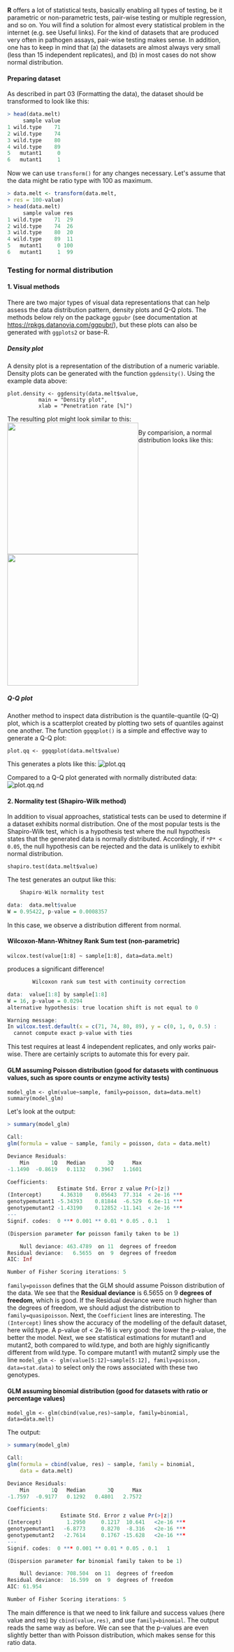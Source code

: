 **R** offers a lot of statistical tests, basically enabling all types of testing, be it parametric or non-parametric tests, pair-wise testing or multiple regression, and so on. You will find a solution for almost every statistical problem in the internet (e.g. see Useful links). For the kind of datasets that are produced very often in pathogen assays, pair-wise testing makes sense. In addition, one has to keep in mind that (a) the datasets are almost always very small (less than 15 independent replicates), and (b) in most cases do not show normal distribution.

#### Preparing dataset
As described in part 03 (Formatting the data), the dataset should be transformed to look like this:
```R
> head(data.melt)
     sample value
1 wild.type    71
2 wild.type    74
3 wild.type    80
4 wild.type    89
5   mutant1     0
6   mutant1     1
```

Now we can use `transform()` for any changes necessary. Let's assume that the data might be ratio type with 100 as maximum. 
```R
> data.melt <- transform(data.melt, 
+ res = 100-value)
> head(data.melt)
     sample value res
1 wild.type    71  29
2 wild.type    74  26
3 wild.type    80  20
4 wild.type    89  11
5   mutant1     0 100
6   mutant1     1  99
```

### Testing for normal distribution

#### 1. Visual methods
There are two major types of visual data representations that can help assess the data distribution pattern, density plots and Q-Q plots. The methods below rely on the package `ggpubr` (see documentation at https://rpkgs.datanovia.com/ggpubr/), but these plots can also be generated with `ggplots2` or base-R. 

##### Density plot
A density plot is a representation of the distribution of a numeric variable. Density plots can be generated with the function `ggdensity()`. Using the example data above:
```
plot.density <- ggdensity(data.melt$value, 
          main = "Density plot",
          xlab = "Penetration rate [%]")
```
The resulting plot might look similar to this:<br>
<img style="float: left;" src="https://github.com/stefankusch/basics.R/blob/master/density_01.png" data-canonical-src="https://github.com/stefankusch/basics.R/blob/master/density_01.png" width="300" height="300" />

By comparision, a normal distribution looks like this:<br>
<img src="https://github.com/stefankusch/basics.R/blob/master/density_02.png" data-canonical-src="https://github.com/stefankusch/basics.R/blob/master/density_02.png" width="300" height="300" />

##### Q-Q plot
Another method to inspect data distribution is the quantile-quantile (Q-Q) plot, which is a scatterplot created by plotting two sets of quantiles against one another. The function `ggqqplot()` is a simple and effective way to generate a Q-Q plot:
```
plot.qq <- ggqqplot(data.melt$value)
```
This generates a plots like this:
![plot.qq](https://github.com/stefankusch/basics.R/blob/master/qq_01.png)

Compared to a Q-Q plot generated with normally distributed data:
![plot.qq.nd](https://github.com/stefankusch/basics.R/blob/master/qq_02.png)

#### 2. Normality test (Shapiro-Wilk method)
In addition to visual approaches, statistical tests can be used to determine if a dataset exhibits normal distribution. One of the most popular tests is the Shapiro-Wilk test, which is a hypothesis test where the null hypothesis states that the generated data is normally distributed. Accordingly, if `*P* < 0.05`, the null hypothesis can be rejected and the data is unlikely to exhibit normal distribution.
```
shapiro.test(data.melt$value)
```
The test generates an output like this:
```R
	Shapiro-Wilk normality test

data:  data.melt$value
W = 0.95422, p-value = 0.0008357
```
In this case, we observe a distribution different from normal.

#### Wilcoxon-Mann-Whitney Rank Sum test (non-parametric)

```
wilcox.test(value[1:8] ~ sample[1:8], data=data.melt)
```
produces a significant difference!
```R
        Wilcoxon rank sum test with continuity correction

data:  value[1:8] by sample[1:8]
W = 16, p-value = 0.0294
alternative hypothesis: true location shift is not equal to 0

Warning message:
In wilcox.test.default(x = c(71, 74, 80, 89), y = c(0, 1, 0, 0.5) :
  cannot compute exact p-value with ties
```
This test requires at least 4 independent replicates, and only works pair-wise. There are certainly scripts to automate this for every pair.

#### GLM assuming Poisson distribution (good for datasets with continuous values, such as spore counts or enzyme activity tests)

```
model_glm <- glm(value~sample, family=poisson, data=data.melt)
summary(model_glm)
```
Let's look at the output:
```R
> summary(model_glm)

Call:
glm(formula = value ~ sample, family = poisson, data = data.melt)

Deviance Residuals: 
    Min       1Q   Median       3Q      Max  
-1.1490  -0.8619   0.1132   0.3967   1.1601  

Coefficients:
                Estimate Std. Error z value Pr(>|z|)    
(Intercept)      4.36310    0.05643  77.314  < 2e-16 ***
genotypemutant1 -5.34393    0.81844  -6.529  6.6e-11 ***
genotypemutant2 -1.43190    0.12852 -11.141  < 2e-16 ***
---
Signif. codes:  0 *** 0.001 ** 0.01 * 0.05 . 0.1   1

(Dispersion parameter for poisson family taken to be 1)

    Null deviance: 463.4789  on 11  degrees of freedom
Residual deviance:   6.5655  on  9  degrees of freedom
AIC: Inf

Number of Fisher Scoring iterations: 5
```
`family=poisson` defines that the GLM should assume Poisson distribution of the data. We see that the **Residual deviance** is 6.5655 on 9 **degrees of freedom**, which is good. If the Residual deviance were much higher than the degrees of freedom, we should adjust the distribution to `family=quasipoisson`. Next, the `Coefficient` lines are interesting. The `(Intercept)` lines show the accuracy of the modelling of the default dataset, here wild.type. A p-value of < 2e-16 is very good: the lower the p-value, the better the model. Next, we see statistical estimations for mutant1 and mutant2, both compared to wild.type, and both are highly significantly different from wild.type.
To compare mutant1 with mutant2 simply use the line `model_glm <- glm(value[5:12]~sample[5:12], family=poisson, data=stat.data)` to select only the rows associated with these two genotypes.

#### GLM assuming binomial distribution (good for datasets with ratio or percentage values)

```
model_glm <- glm(cbind(value,res)~sample, family=binomial, data=data.melt)
``` 
The output:
```R
> summary(model_glm)

Call:
glm(formula = cbind(value, res) ~ sample, family = binomial, 
    data = data.melt)

Deviance Residuals: 
    Min       1Q   Median       3Q      Max  
-1.7597  -0.9177   0.1292   0.4801   2.7572  

Coefficients:
                 Estimate Std. Error z value Pr(>|z|)    
(Intercept)        1.2950     0.1217  10.641   <2e-16 ***
genotypemutant1   -6.8773     0.8270  -8.316   <2e-16 ***
genotypemutant2   -2.7614     0.1767 -15.628   <2e-16 ***
---
Signif. codes:  0 *** 0.001 ** 0.01 * 0.05 . 0.1   1

(Dispersion parameter for binomial family taken to be 1)

    Null deviance: 708.504  on 11  degrees of freedom
Residual deviance:  16.599  on  9  degrees of freedom
AIC: 61.954

Number of Fisher Scoring iterations: 5
```
The main difference is that we need to link failure and success values (here value and res) by `cbind(value,res)`, and use `family=binomial`. The output reads the same way as before. We can see that the p-values are even slightly better than with Poisson distribution, which makes sense for this ratio data.
